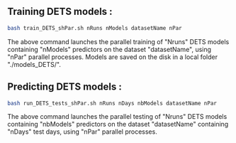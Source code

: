 ## Training DETS models :


```sh
bash train_DETS_shPar.sh nRuns nModels datasetName nPar
```
The above command launches the parallel training of "Nruns" DETS models containing "nModels" predictors on the dataset "datasetName", using "nPar" parallel processes.
Models are saved on the disk in a local folder "./models_DETS/".


## Predicting DETS models :

```sh
bash run_DETS_tests_shPar.sh nRuns nDays nbModels datasetName nPar
```
The above command launches the parallel testing of "Nruns" DETS models containing "nbModels" predictors on the dataset "datasetName" containing "nDays" test days, using "nPar" parallel processes.

